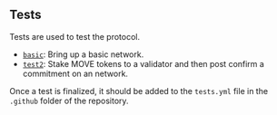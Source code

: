 ## Tests

Tests are used to test the protocol.

- [`basic`](./basic/README.md): Bring up a basic network.
- [`test2`](./test2/README.md): Stake MOVE tokens to a validator and then post confirm a commitment on an network.

Once a test is finalized, it should be added to the `tests.yml` file in the `.github` folder of the repository.

